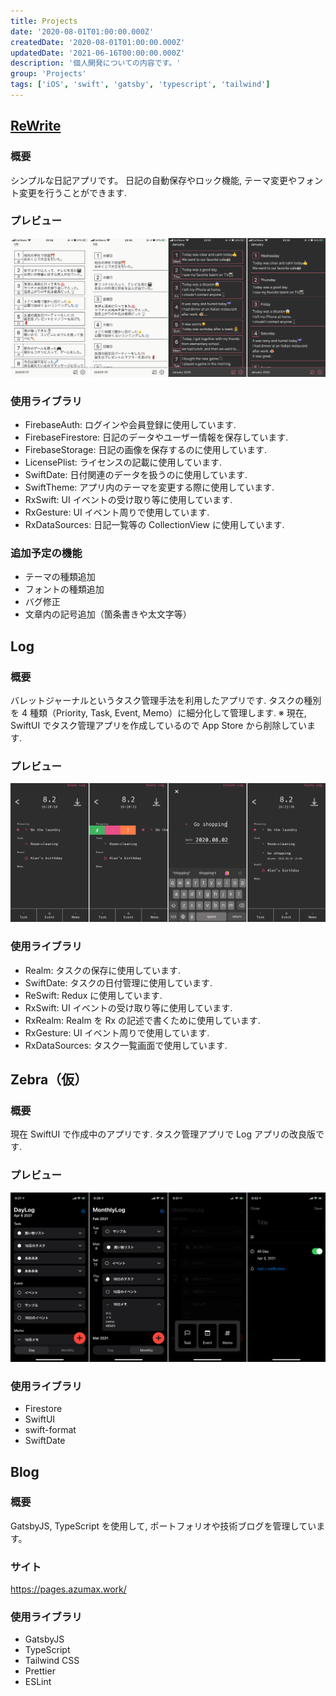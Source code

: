 ```yaml
---
title: Projects
date: '2020-08-01T01:00:00.000Z'
createdDate: '2020-08-01T01:00:00.000Z'
updatedDate: '2021-06-16T00:00:00.000Z'
description: '個人開発についての内容です。'
group: 'Projects'
tags: ['iOS', 'swift', 'gatsby', 'typescript', 'tailwind']
---
```


## [ReWrite](https://apps.apple.com/jp/app/id1505143601)

### 概要

シンプルな日記アプリです。
日記の自動保存やロック機能, テーマ変更やフォント変更を行うことができます.

### プレビュー

![ReWrite](../../assets/project/ReWrite_Preview.png)

### 使用ライブラリ

- FirebaseAuth: ログインや会員登録に使用しています.
- FirebaseFirestore: 日記のデータやユーザー情報を保存しています.
- FirebaseStorage: 日記の画像を保存するのに使用しています.
- LicensePlist: ライセンスの記載に使用しています.
- SwiftDate: 日付関連のデータを扱うのに使用しています.
- SwiftTheme: アプリ内のテーマを変更する際に使用しています.
- RxSwift: UI イベントの受け取り等に使用しています.
- RxGesture: UI イベント周りで使用しています.
- RxDataSources: 日記一覧等の CollectionView に使用しています.

### 追加予定の機能

- テーマの種類追加
- フォントの種類追加
- バグ修正
- 文章内の記号追加（箇条書きや太文字等）

## Log

### 概要

バレットジャーナルというタスク管理手法を利用したアプリです.
タスクの種別を 4 種類（Priority, Task, Event, Memo）に細分化して管理します.
※ 現在, SwiftUI でタスク管理アプリを作成しているので App Store から削除しています.

### プレビュー

![Log](../../assets/project/Log_Preview.png)

### 使用ライブラリ

- Realm: タスクの保存に使用しています.
- SwiftDate: タスクの日付管理に使用しています.
- ReSwift: Redux に使用しています.
- RxSwift: UI イベントの受け取り等に使用しています.
- RxRealm: Realm を Rx の記述で書くために使用しています.
- RxGesture: UI イベント周りで使用しています.
- RxDataSources: タスク一覧画面で使用しています.

## Zebra（仮）

### 概要

現在 SwiftUI で作成中のアプリです.
タスク管理アプリで Log アプリの改良版です.

### プレビュー

![Zebra](../../assets/project/Zebra_Preview.png)

### 使用ライブラリ

- Firestore
- SwiftUI
- swift-format
- SwiftDate

## Blog

### 概要

GatsbyJS, TypeScript を使用して, ポートフォリオや技術ブログを管理しています。

### サイト

https://pages.azumax.work/

### 使用ライブラリ

- GatsbyJS
- TypeScript
- Tailwind CSS
- Prettier
- ESLint
